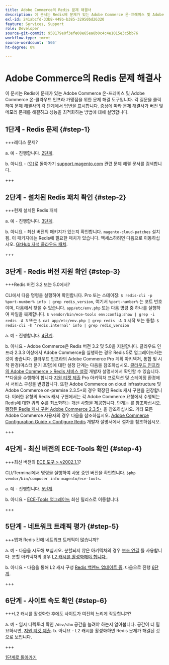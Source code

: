 ```yaml
---
title: Adobe Commerce의 Redis 문제 해결사
description: 이 문서는 Redis에 문제가 있는 Adobe Commerce 온-프레미스 및 Adobe Commerce 온-클라우드 인프라 가맹점을 위한 문제 해결 도구입니다. 각 질문을 클릭하여 문제 해결사의 각 단계에서 답변을 표시합니다. 증상 및 구성에 따라 문제 해결사가 버전 및 메모리 문제를 해결하고 성능을 최적화하는 방법에 대해 설명합니다.
exl-id: 241abcfd-33b8-449b-b385-32950bd26320
feature: Services, Support
role: Developer
source-git-commit: 958179e0f3efe08e65ea8b0c4c4e1015e3c5bb76
workflow-type: tm+mt
source-wordcount: '566'
ht-degree: 0%

---
```


# Adobe Commerce의 Redis 문제 해결사

이 문서는 Redis에 문제가 있는 Adobe Commerce 온-프레미스 및 Adobe Commerce 온-클라우드 인프라 가맹점을 위한 문제 해결 도구입니다. 각 질문을 클릭하여 문제 해결사의 각 단계에서 답변을 표시합니다. 증상에 따라 문제 해결사가 버전 및 메모리 문제를 해결하고 성능을 최적화하는 방법에 대해 설명합니다.

## 1단계 - Redis 문제 {#step-1}

+++레디스 문제?

a. 예 - 진행합니다. [2단계](#step2)</a>.

b. 아니요 - (으)로 돌아가기 [support.magento.com](https://support.magento.com/hc/en-us) 관련 문제 해결 문서를 검색합니다.

+++

## 2단계 - 설치된 Redis 패치 확인 {#step-2}

+++현재 설치된 Redis 패치

a. 예 - 진행합니다. [3단계](#step3)</a>.

b. 아니요 - 최신 버전의 패키지가 있는지 확인합니다. `magento-cloud-patches` 설치됨. 이 패키지에는 Redis에 필요한 패치가 있습니다. 액세스하려면 다음으로 이동하십시오. [GitHub 자석 클라우드 패치](https://github.com/magento/magento-cloud-patches/).

+++

## 3단계 - Redis 버전 지원 확인 {#step-3}

+++Redis 버전 3.2 또는 5.0에서?

CLI에서 다음 명령을 실행하여 확인합니다. Pro 또는 스테이징: `$ redis-cli -p %port-number% info | grep redis_version`, 여기서 `%port-number%` 는 포트 번호이며, 다음에서 찾을 수 있습니다. `app/etc/env.php` 또는 다음 명령 중 하나를 실행하여 파일을 복제합니다. `$ vendor/bin/ece-tools env:config:show | grep -i redis -A 3` 또는 `$ cat app/etc/env.php | grep redis -A 3` 시작 또는 통합: `$ redis-cli -h 'redis.internal' info | grep redis_version`

a. 예 - 진행합니다. [4단계](#step4).

b. 아니요 - Adobe Commerce은 Redis 버전 3.2 및 5.0을 지원합니다. 클라우드 인프라 2.3.3 이상에서 Adobe Commerce을 실행하는 경우 Redis 5로 업그레이드하는 것이 좋습니다. 클라우드 인프라의 Adobe Commerce Pro 계획 아키텍처, 통합 및 시작 환경(마스터 분기 포함)에 대한 설정 단계는 다음을 참조하십시오. [클라우드 인프라의 Adobe Commerce > Redis 서비스 설정](https://devdocs.magento.com/cloud/project/services-redis.html)</a> 개발자 설명서에서 확인할 수 있습니다. **다음을 수행해야 합니다 [지원 티켓 제출](/help/help-center-guide/help-center/magento-help-center-user-guide.md#submit-ticket) Pro 아키텍처 프로덕션 및 스테이징 환경에서 서비스 구성을 변경합니다. 또한 Adobe Commerce on cloud infrastructure 및 Adobe Commerce on-premise 2.3.5+의 경우 확장된 Redis 캐시 구현을 권장합니다. 이러한 유형의 Redis 캐시 구현에서는 각 Adobe Commerce 요청에서 수행되는 Redis에 대한 쿼리 수를 최소화하는 개선 사항을 제공합니다. 단계는 를 참조하십시오. [확장된 Redis 캐시 구현 Adobe Commerce 2.3.5+](https://support.magento.com/hc/en-us/articles/360049292532) 을 참조하십시오. 기타 모든 Adobe Commerce 사용자의 경우 다음을 참조하십시오. [Adobe Commerce Configuration Guide > Configure Redis](https://devdocs.magento.com/guides/v2.4/config-guide/redis/config-redis.html) 개발자 설명서에서 절차를 참조하십시오.

+++

## 4단계 - 최신 버전의 ECE-Tools 확인 {#step-4}

+++최신 버전의 [ECE 도구 > v2002.1.1](https://github.com/magento/ece-tools/releases)?

CLI/Terminal에서 명령을 실행하여 사용 중인 버전을 확인합니다. `$php vendor/bin/composer info magento/ece-tools`.

a. 예 - 진행합니다. [5단계](#step5).

b. 아니요 - [ECE-Tools 업그레이드](https://devdocs.magento.com/cloud/project/ece-tools-update.html) 최신 릴리스로 이동합니다.

+++

## 5단계 - 네트워크 트래픽 평가 {#step-5}

+++앱과 Redis 간에 네트워크 트래픽이 많습니까?

a. 예 - 다음을 시도해 보십시오. 분할되지 않은 아키텍처의 경우 [보조 연결](/help/troubleshooting/database/mysql-high-load-bottleneck-in-magento-commerce-cloud.md) 를 사용합니다. 분할 아키텍처의 경우 [L2 캐시를 활성화해야 합니다.](https://devdocs.magento.com/guides/v2.4/config-guide/cache/two-level-cache.html).

b. 아니요 - 다음을 통해 L2 캐시 구성 [Redis 백엔드 업데이트 중](https://devdocs.magento.com/cloud/env/variables-deploy.html#redis_backend). 다음으로 진행 [6단계](#step6).

+++

## 6단계 - 사이트 속도 확인 {#step-6}

+++L2 캐시를 활성화한 후에도 사이트가 여전히 느리게 작동합니까?

a. 예 - 임시 디렉토리 확인 `/dev/shm` 공간을 늘려야 하는지 알아봅니다. 공간이 더 필요하시면, [지원 티켓 제출](/help/help-center-guide/help-center/magento-help-center-user-guide.md#submit-ticket).
b. 아니요 - L2 캐시를 활성화하면 Redis 문제가 해결된 것으로 보입니다.

+++

[1단계로 돌아가기](#step-1)
